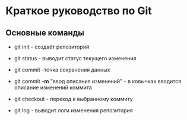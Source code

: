 # Краткое руководство по Git
## Основные команды
* git init - создаёт репозиторий
* git status - выводит статус текущего изменения
* git commit -точка сохранения данных

* git commit **-m** "ввод описания изменений" - в ковычках вводится описание изменений коммита

* git checkout - переход к выбранному коммиту
* git log - выводит логи изменения репозитория
